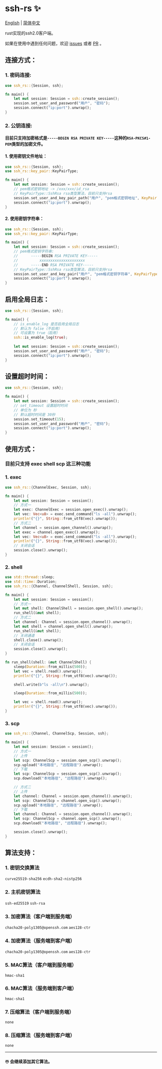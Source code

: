 # ssh-rs ✨

[English](https://github.com/1148118271/ssh-rs/blob/main/README.md)  |  [简体中文](https://github.com/1148118271/ssh-rs/blob/main/README_ZH.md)

rust实现的ssh2.0客户端。

如果在使用中遇到任何问题，欢迎 [issues](https://github.com/1148118271/ssh-rs/issues)
或者 [PR](https://github.com/1148118271/ssh-rs/pulls) 。

## 连接方式：

### 1. 密码连接:
```rust
use ssh_rs::{Session, ssh};

fn main() {
    let mut session: Session = ssh::create_session();
    session.set_user_and_password("用户", "密码");
    session.connect("ip:port").unwrap();
}
```

### 2. 公钥连接:
#### 目前只支持加密格式是`-----BEGIN RSA PRIVATE KEY-----`这种的`RSA-PKCS#1-PEM`类型的加密文件。

#### 1. 使用密钥文件地址：
```rust
use ssh_rs::{Session, ssh};
use ssh_rs::key_pair::KeyPairType;

fn main() {
    let mut session: Session = ssh::create_session();
    // pem格式密钥地址 -> /xxx/xxx/id_rsa
    // KeyPairType::SshRsa rsa类型算法，目前只支持rsa
    session.set_user_and_key_pair_path("用户", "pem格式密钥地址", KeyPairType::SshRsa).unwrap();
    session.connect("ip:port").unwrap();
}    
```

#### 2. 使用密钥字符串：
```rust
use ssh_rs::{Session, ssh};
use ssh_rs::key_pair::KeyPairType;

fn main() {
    let mut session: Session = ssh::create_session();
    // pem格式密钥字符串:
    //      -----BEGIN RSA PRIVATE KEY-----
    //          xxxxxxxxxxxxxxxxxxxxx
    //      -----END RSA PRIVATE KEY-----
    // KeyPairType::SshRsa rsa类型算法，目前只支持rsa
    session.set_user_and_key_pair("用户", "pem格式密钥字符串", KeyPairType::SshRsa).unwrap();
    session.connect("ip:port").unwrap();
}
```


## 启用全局日志：

```rust
use ssh_rs::{Session, ssh};

fn main() {
    // is_enable_log 是否启用全局日志
    // 默认为 false（不启用）
    // 可设置为 true（启用）
    ssh::is_enable_log(true);
    
    let mut session: Session = ssh::create_session();
    session.set_user_and_password("用户", "密码");
    session.connect("ip:port").unwrap();
}
```


## 设置超时时间：

```rust
use ssh_rs::{Session, ssh};

fn main() {
    let mut session: Session = ssh::create_session();
    // set_timeout 设置超时时间
    // 单位为 秒
    // 默认超时时间是 30秒
    session.set_timeout(15);
    session.set_user_and_password("用户", "密码");
    session.connect("ip:port").unwrap();
}
```


## 使用方式：

### 目前只支持 exec shell scp 这三种功能

### 1. exec

```rust
use ssh_rs::{ChannelExec, Session, ssh};

fn main() {
    let mut session: Session = session();
    // 方式一
    let exec: ChannelExec = session.open_exec().unwrap();
    let vec: Vec<u8> = exec.send_command("ls -all").unwrap();
    println!("{}", String::from_utf8(vec).unwrap());
    // 方式二
    let channel = session.open_channel().unwrap();
    let exec = channel.open_exec().unwrap();
    let vec: Vec<u8> = exec.send_command("ls -all").unwrap();
    println!("{}", String::from_utf8(vec).unwrap());
    // 关闭会话
    session.close().unwrap();
}
```

### 2. shell

```rust
use std::thread::sleep;
use std::time::Duration;
use ssh_rs::{Channel, ChannelShell, Session, ssh};

fn main() {
    let mut session: Session = session();
    // 方式一
    let mut shell: ChannelShell = session.open_shell().unwrap();
    run_shell(&mut shell);
    // 方式二
    let channel: Channel = session.open_channel().unwrap();
    let mut shell = channel.open_shell().unwrap();
    run_shell(&mut shell);
    // 关闭通道
    shell.close().unwrap();
    // 关闭会话
    session.close().unwrap();
}

fn run_shell(shell: &mut ChannelShell) {
    sleep(Duration::from_millis(500));
    let vec = shell.read().unwrap();
    println!("{}", String::from_utf8(vec).unwrap());

    shell.write(b"ls -all\n").unwrap();

    sleep(Duration::from_millis(500));

    let vec = shell.read().unwrap();
    println!("{}", String::from_utf8(vec).unwrap());
}
```

### 3. scp

```rust
use ssh_rs::{Channel, ChannelScp, Session, ssh};

fn main() {
    let mut session: Session = session();
    // 方式一
    // 上传
    let scp: ChannelScp = session.open_scp().unwrap();
    scp.upload("本地路径", "远程路径").unwrap();
    // 下载
    let scp: ChannelScp = session.open_scp().unwrap();
    scp.download("本地路径", "远程路径").unwrap();

    // 方式二
    // 上传
    let channel: Channel = session.open_channel().unwrap();
    let scp: ChannelScp = channel.open_scp().unwrap();
    scp.upload("本地路径", "远程路径").unwrap();
    // 下载
    let channel: Channel = session.open_channel().unwrap();
    let scp: ChannelScp = channel.open_scp().unwrap();
    scp.download("本地路径", "远程路径").unwrap();

    session.close().unwrap();
}

```


## 算法支持：

### 1. 密钥交换算法
`curve25519-sha256`
`ecdh-sha2-nistp256`

### 2. 主机密钥算法
`ssh-ed25519`
`ssh-rsa`

### 3. 加密算法（客户端到服务端）
`chacha20-poly1305@openssh.com`
`aes128-ctr`

### 4. 加密算法（服务端到客户端）
`chacha20-poly1305@openssh.com`
`aes128-ctr`

### 5. MAC算法（客户端到服务端）
`hmac-sha1`

### 6. MAC算法（服务端到客户端）
`hmac-sha1`

### 7. 压缩算法（客户端到服务端）
`none`

### 8. 压缩算法（服务端到客户端）
`none`

---

#### ☃️ 会继续添加其它算法。